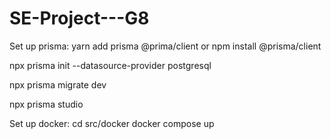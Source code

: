 # SE-Project---G8

Set up prisma:
yarn add prisma @prima/client
or
npm install @prisma/client

npx prisma init --datasource-provider postgresql

npx prisma migrate dev

npx prisma studio

Set up docker:
cd src/docker
docker compose up
